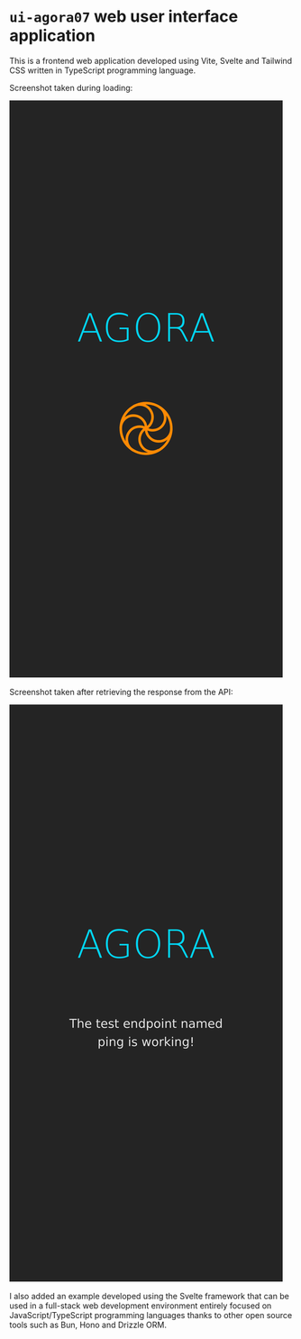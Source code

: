 # `ui-agora07` web user interface application

This is a frontend web application developed using Vite, Svelte and Tailwind CSS written in TypeScript programming language.

Screenshot taken during loading:

![ui-agora07](./screenshots/screenshot_ui-agora07_mobile_first_loading.png)

Screenshot taken after retrieving the response from the API:

![ui-agora07](./screenshots/screenshot_ui-agora07_mobile_first_loaded.png)

I also added an example developed using the Svelte framework that can be used in a full-stack web development environment entirely focused on JavaScript/TypeScript programming languages ​​thanks to other open source tools such as Bun, Hono and Drizzle ORM.
